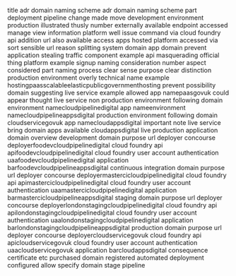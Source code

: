title adr domain naming scheme adr domain naming scheme part deployment pipeline change made move development environment production illustrated thusly number externally available endpoint accessed manage view information platform well issue command via cloud foundry api addition url also available access apps hosted platform accessed via sort sensible url reason splitting system domain app domain prevent application stealing traffic component example api masquerading official thing platform example signup naming consideration number aspect considered part naming process clear sense purpose clear distinction production environment overly technical name example hostingpaasscalableelasticpublicgovernmenthosting prevent possibility domain suggesting live service example allowed app namepaasgovuk could appear thought live service non production environment following domain environment namecloudpipelinedigital app nameenvironment namecloudpipelineappsdigital production environment following domain cloudservicegovuk app namecloudappsdigital important note live service bring domain apps available cloudappsdigital live production application domain overview development domain purpose url deployer concourse deployerfoodevcloudpipelinedigital cloud foundry api apifoodevcloudpipelinedigital cloud foundry user account authentication uaafoodevcloudpipelinedigital application barfoodevcloudpipelineappsdigital continuous integration domain purpose url deployer concourse deployermastercicloudpipelinedigital cloud foundry api apimastercicloudpipelinedigital cloud foundry user account authentication uaamastercicloudpipelinedigital application barmastercicloudpipelineappsdigital staging domain purpose url deployer concourse deployerlondonstagingcloudpipelinedigital cloud foundry api apilondonstagingcloudpipelinedigital cloud foundry user account authentication uaalondonstagingcloudpipelinedigital application barlondonstagingcloudpipelineappsdigital production domain purpose url deployer concourse deployercloudservicegovuk cloud foundry api apicloudservicegovuk cloud foundry user account authentication uaacloudservicegovuk application barcloudappsdigital consequence certificate etc purchased domain registered automated deployment configured allow specify domain stage pipeline